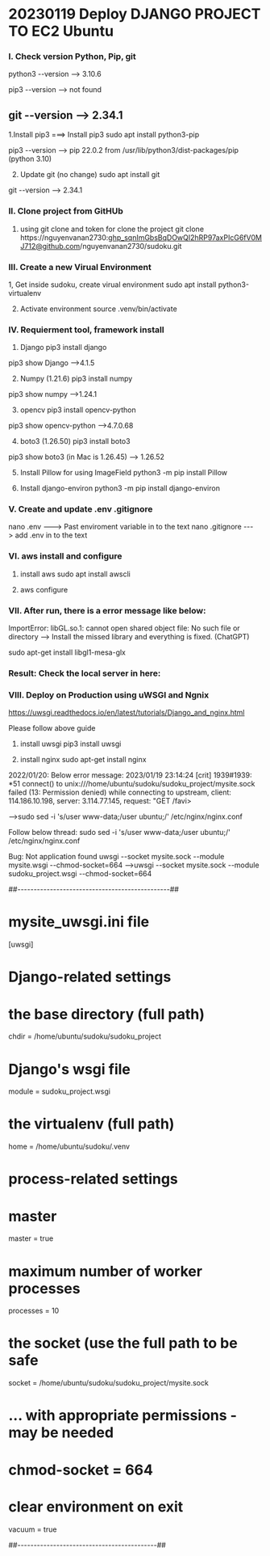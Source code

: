 # 20230119 Deploy DJANGO PROJECT TO EC2 Ubuntu
### I. Check version Python, Pip, git
python3 --version
--> 3.10.6

pip3 --version
--> not found

git --version
--> 2.34.1
------------------------
1.Install pip3
===> Install pip3
sudo apt install python3-pip

pip3 --version
--> pip 22.0.2 from /usr/lib/python3/dist-packages/pip (python 3.10)

2. Update git (no change)
sudo apt install git

git --version
--> 2.34.1

### II. Clone project from GitHUb
1. using git clone and token for clone the project
git clone https://nguyenvanan2730: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@github.com/nguyenvanan2730/sudoku.git

### III. Create a new Virual Environment
1, Get inside sudoku, create virual environment
sudo apt install python3-virtualenv

2. Activate environment
source .venv/bin/activate


### IV. Requierment tool, framework install
1. Django
pip3 install django

pip3 show Django
-->4.1.5

2. Numpy (1.21.6)
pip3 install numpy

pip3 show numpy
-->1.24.1

3. opencv
pip3 install opencv-python

pip3 show opencv-python
-->4.7.0.68

4. boto3 (1.26.50)
pip3 install boto3

pip3 show boto3 (in Mac is 1.26.45)
--> 1.26.52

5. Install Pillow for using ImageField
python3 -m pip install Pillow

6. Install django-environ
python3 -m pip install django-environ

### V. Create and update .env .gitignore
nano .env
---> Past enviroment variable in to the text
nano .gitignore
---> add .env in to the text

### VI. aws install and configure
1. install aws
sudo apt install awscli

2. aws configure

### VII. After run, there is a error message like below:
ImportError: libGL.so.1: cannot open shared object file: No such file or directory
--> Install the missed library and everything is fixed. (ChatGPT)

sudo apt-get install libgl1-mesa-glx

### Result: Check the local server in here:


### VIII. Deploy on Production using uWSGI and Ngnix
https://uwsgi.readthedocs.io/en/latest/tutorials/Django_and_nginx.html

Please follow above guide
1. install uwsgi
pip3 install uwsgi

2. install nginx
sudo apt-get install nginx

2022/01/20: Below error message:
2023/01/19 23:14:24 [crit] 1939#1939: *51 connect() to unix:///home/ubuntu/sudoku/sudoku_project/mysite.sock failed (13: Permission denied) while connecting to upstream, client: 114.186.10.198, server: 3.114.77.145, request: "GET /favi>

-->sudo sed -i 's/user www-data;/user ubuntu;/' /etc/nginx/nginx.conf

Follow below thread:
sudo sed -i 's/user www-data;/user ubuntu;/' /etc/nginx/nginx.conf

Bug: Not application found
uwsgi --socket mysite.sock --module mysite.wsgi --chmod-socket=664
-->uwsgi --socket mysite.sock --module sudoku_project.wsgi --chmod-socket=664


##-----------------------------------------------##
# mysite_uwsgi.ini file
[uwsgi]

# Django-related settings
# the base directory (full path)
chdir           = /home/ubuntu/sudoku/sudoku_project
# Django's wsgi file
module          = sudoku_project.wsgi
# the virtualenv (full path)
home            = /home/ubuntu/sudoku/.venv
# process-related settings
# master
master          = true
# maximum number of worker processes
processes       = 10
# the socket (use the full path to be safe
socket          = /home/ubuntu/sudoku/sudoku_project/mysite.sock
# ... with appropriate permissions - may be needed
# chmod-socket    = 664
# clear environment on exit
vacuum          = true


##-------------------------------------------##




